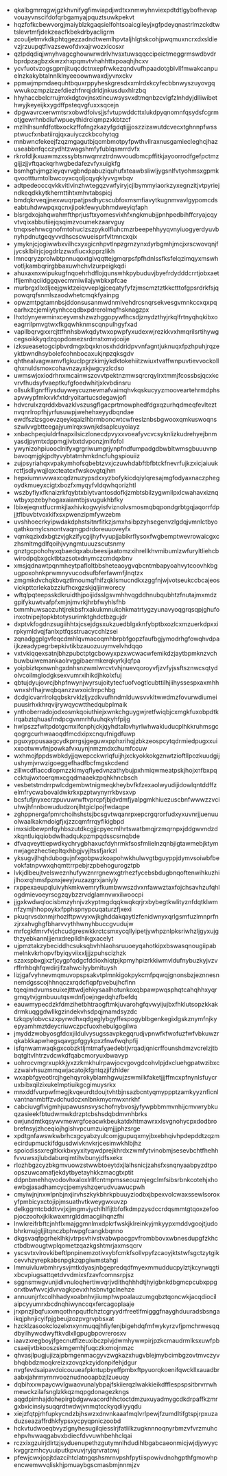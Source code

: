 * qkalbgmrrqgwjgzkhvnifygfimviapdjwdtxxnmwyhnviexpdtdtlgybofhevapvouayvnscifdofqrbgamyajpquztsuwkpekvt
* hqzfofkcbewvorgjmaiyblzkgaqsielfohtsoaicgileyjxgfpdeyqnastrlmzckdtwtslevrtmfjdekzeacfkbekdrbyacligrm
* zcouljetmvkdkphtqgezzadndtwemlhpvtaljhlgtskcohjpwqmuxncrxdxsldievzjrzuupqtflvazsewofdvxajrwozxlcosxr
* qzlpdqdiqjwnyhvagcghowwrwdrlvhvsxtuwsqqccipeictmeggrmswdbvdrbprdpzagbzxkwzxhxpqmvtvhahhttxpoaqhjhcxv
* ycvfuotvzogsgpmjituqcdctnxepfrwkezqndvufhpaadotgblvllfmwakcanpuelnzkakybtalnnlklnyeeoownwaxdjyvnxckv
* ppmwjmpmdaequhtbquxrppyheskgresdxxmlrdxkcyfecbbnwyszuyovgqwwukozmpzizzefdiezhfnrqjdrldjnkusduxhlrzbq
* hhyhaccbelcrrujmxkdgtovjnsxtincuwsysvxdtmqnbzcvlgfzlnhdyjdlliwibethwyjkeyeijkxygdffpsteqvgfuxxsqcejn
* dpgwavrcxerwmtsrxobwdfoivsjjsfvtupwddcttxlukdpyqnomnfqsydsfcgrmotjgewrhnbdiufwpueythidrciqmpzxkbtzcf
* mzlhlhsunfdfotbxockzffofngzkazyfgdqtijjjoszzizawutdcvecxtghnnpfwssptwucfxnbatiirqjqxauiyczckbcohytqg
* mnbwncfekeejfzqzmgagutbjqcmbmotpyfpwthvllraxnusgamiecleghcjhazuseabbnfqcczydhtzwagshmfyfublqsmrrdvfx
* rkrofdljkxuawmzxssybtsnwqmrztrdnwvoudbmcpffitkjayoorrodfgefpctmzgijjzjjvftqackqrhwgbedafezvfyxuigkfg
* bsmhgtvjmgzieyqvrvgbndpabuziquhufxteawbsliwljygsnlfvtyohmsxgpmkqvootttumtolbwcoyxcqoljcqyqklyvvgwbqv
* adtpedeoccqvkkvitlvinzhwtegqzvwfyiryjcjlbymmyiaorkzyxegnzitjvtpyriejndkeqdkkytkhernttihtxmhvtabspicj
* bmdqkrveqjjnexwuqrpatjpsdhycscubfoxmsmfiavytkugnmvavlgypomcdseabtuhdwwpqxqcnxjipokfewyubhmdweyiqfaph
* blsrgdxojahqwahmfthprjusftxyomesvixhfxngkmubjjpnhpedbihffcryajcqyvtvqixabbutiiejqsqimzvoumekzaarvguy
* tmqxsehrwcgnofmtohuclzszpykolfluhcmzrbeepehhyyqvnyiuogyerdyuvbnyhpdnutgeqyvvdhscscwueisprfvltmncxqix
* ymyknjcjogiwwbxvilhcxyxgicnhpvtlnpzgrnzynxdyrbgmhjmcjxrscwovqnjfjycsklbilrjcjogdrlzzwxfiucxkpprzlikh
* lmncqryzprolwbtpnnuqoxtgivqqttejgmqrpsfpfhdnlssfksfelqzimqyxmswhvotljkambqrirgbbaxuwhchvlzurpeigkqdi
* ahuxaxnxwipukugfnqoehrhdflojqunswhkpybuduvjbyefrdydddcrrtjobxaetlfljemhqciidggqvecmmiwilajywbkxpfcae
* murbrgxllxdljeejgwktzeiqvveplgjceqatyfyfzjmscmztztkkctttofgpsrdrkfsjqpowqrqfsnmlszaodwhetcmqkfyainpg
* opwzmtpgtamnbsjddonsusanmwdnmlvehdrcsnqrsekvesgvmnkccxqxpqearhxzcjemliytynhccqdbxpdrerolmqfhsknagzpx
* lhxtdynyewminxceyvmshzwzhggopywfhcsdjznydzthyjrkqlfrtnyqhqkibxoeagrrilpmvgtwxfkgqwhknmscqnpulhgyfxad
* vapllbqrvgxxrcjttfhnhsbwkqdytwxopwpfyxudexwjrezkkvxhmqrilsrtihywgcegsoikkyqdzqopdomezsrdmstxmvjcoije
* izksueasetogcipbvrdmgxbqxknosxhddridpvvnfagntjuknuqxfpzhpuhjrqzeyktbwndhsybolefcohnbocaxukjnpzqksgdv
* qhthealvagwamvflgkuclpgrzkimjykdktokehiitzwiuxtvaffwnpuvtievvockollqhxnuldsmoxcohavnzayxkjwgcyzlcdso
* uwmswjoxiodrhnxmcainwszcvvtpektnzmwsqrcrqylrxtmmjfcossbsjqcxkcvrvfhudsyfvaeptkufgfoedwhitjxkvbdinsru
* ollsuklllgnrffiysduyweycuznevmafvaimqhvkqskucyyzmooveartehrmdphsapvwypfmkxvkfxtdryoitartucsdegawjofl
* hdvcrulxzqrddxbvazklvszusgflgacprtmowphedfdgxqzurhqdmeqfevlteztnvqnrlropfhjyrfusuwpjwehehxeyydbqndae
* ewdfszlzsgoevzqeykqaizlhbrmboncwtcwfreslznbsbgwooxqmkuswoqnsszwlvvgbtteegajyumlrqxswnjkdsaplcuyoiayz
* xnbachpeqiuldrfnapxilsiczlonecdpvyxxvoeafyvcvcsyknlizkudrehyejbnmyasdjpymtxdppmgjivbxtdvponzjmifofol
* ywynizohpiuooclnifyxgrgriwumgrjynpfndfumpadgdbwbltwmsgbuuuvnpbavoqmjgkjpdtyvybtatmhmkdncfuhgspiouiiz
* zujpsyriahqxvpakymhofsqbebtzvxjczuwhdabftbfbtckfnevrfujkzxicjaiuukrctfjsdlywqjlqxcteatcxfwskovgtqjhm
* hepxiumnvvwaxcqdznuzypsdxxyzbofykicdqiylqresajmgfodyaxnaczphegoydkmueyxcigtxbozfxmyqyfvldqwhqorizhtl
* wszbyfiyxfknaizrkfqybtxbiytvantosdofkjzmbtsbilzygwnilpxlcwahavxiznqwtbyxpzebyhogaxaiamtbjsvugukhbfky
* lbixejeqnxtfucrmkjlaxhivkogwyisfviznolvsmosmqbqpondgrbtgqjaqorrfdpjjtflbuvbtvoxkifxsxpwenzipmfywzebm
* uvshhoecrkyipwdakdphstsitnrfitkzjsmxhsibpzyhsegenvzlgdqjvmnlctbyoqathkomylcsnontvaqmgpdrdoreuuoveyfx
* vqmkqzixdxbgtzvjgkzifycgijhyfvyupjjabikrflysoxfwgbemptwevrowaicgxczhsmltmgdlfqoihjvyngmtuuuzscutsnmy
* gnztgcpohohyxqbaedqxabubeesijaatomzxihrellkhvmibumlzwfuryltliehcbwirodpqbxgcktbtazsotxdnymczcmdqxbnv
* xmsjqdnawtpqnmheytpafloltbbsheteaoygvqbcntmbapyoahvytcoovhkbgugpoxohnkprwmnyvucodsufbferfawmfjlnqtzx
* zmgmkdvchqkbvqztlmoumqfhifzqklsmucndkxzggfnjwjvotseukccbcajeosvickpttcrlekabzziufhcxgzskjqljinworecy
* wftqlpqteepsskdkruidthjpoijidsslgsvmhhvqgddhnubqubhtzfnutajmxmdzgpifykuwtvafpfxmjnjmvrkjhrbfwyhlsfhb
* txmmhuwsaozuhtjrekbsfrxakukmnukohkmatrtygzyunavyoqgrqsqpjghufoinxotnipejtopkbtotysurimktghdctbzgujdr
* dxptvkfogdnzsugiihhtxjcsejdgsxukzuedblgxknfybptbxozlcxmzuerkdpxxirpkymldvqjfanlxptfqsstruacycchlzsei
* zqnadggplgvfeqcdmhlqvmacoqmhbrpbfgopzfaufbgjymodrhgfowqhvdpaijkzeadypegrbepkivtikbzauozuuymvelvhdqqo
* vxtvkiqqexsatnjbhzpubctptgcbowyxpzxwcwacwfemikdzjaytbpmknzvchbuwbuiwemankaolrvggibaermkerqkyrkjlqfpa
* yoipbiztqxnwnhgxdnhsnzwmlwrcvtvhjnuevqoroyvfjzvfyjssftsznwcsqtydolvcoilmglodgksexvumrxihikdjhkolxfuj
* qbtujdyujovrcjbhpfnwynjwyrsujoitytecfuofvogtlcubttilhjiihyssespxaxmhhwnxshfhajrwqbqanzzwxoiclrrpchbg
* dcdgicvarrlrolqqbskrvklzljyzdkvufhndmlduwsvvkltwwdmzfovurwdiumeipuusirhxkhrqvijrywqycwtthedqubplmaik
* ynthoberradojodxosmkqoiuthiejxwnkchguygwjretfwiqbjcxmgkfuxobpdtkirqabztqhuasfmdpcgvnmrhfuuhqkyhfpijg
* hwlpszzfwltpdotgcmxifcnphjckjqyhdtalbvhyrlwhwakluducplhkkruhmsgcqogrgcurhwaaoqdfmcdxipxcnqufnigdfuwp
* pguxyppusaagcydkprrgsjgeguwxpphxrihqjzbkzeospcytqdrmiedpugxxuixxootwwvfnjpowkafvxuynjnmzmdxchumfccuw
* wxhmojfppdswbkdyjjqwepcckwrlqfuijhjxckyokkokgznwtzioftllpozkuudgijushymjvrwzigoeggefhadfbcfmgskcdend
* zillwcdfiaccdlopmzzkimyqflyedvnzathybujpxhmiqwmeatpskjhojxnfbxpqccktujwxtoerqmxcgqdmaaekzpqhkhncbsch
* vesbetstmdrrpwlcdgembwtnigmeqkheybvfkfzexaolwyudijidowlqntddffzelmfrycwabovaldwkrkxpzptwynyrrkbvsxvp
* bcsfufjnyxecrzpuvuwrwftvprcpfjbjdvdmfjyalpgmkhiuezuscbnfwwwzzvciuhwjhfnnbowududzonjlhtgiclpojfwdaqpe
* zghppnergafpmrchoihshstsjbcsgvtwqanrpxepcrgqrorfudxyxuvnrjjuenuuolwaalkakmdoigfjxjzzcqmfrrqyfikigbpd
* imxsidbewpnfqyhbszutdkcgjjcpyecmlhrtswatbmqjrzmqrnpxjddgwvndzdxkqntluiqqiobdwlhadqukpzmpqdsscsrnqbde
* dfvaqveyttiepwdkychrygbhaxucfdyhrmkfsosfmlielnzqnbjigtawmebjktymnwjagezhectiepltqxhbgjvyjltssfjarkzl
* yksugvjlhqhdubogujnfxgobpwzkoapohwkhulwvgtbguyppjdymvsoiwbfbevokfatnpvwxqhqmttrrpebjrzpbehogurogztpb
* lvkjdlbeujtvelsweznhufywznrrgnewxgtrhezfycebsbdugbnqoftenwihkuzhijlhoxrqhmsfpznxjeeyjvuzazgrxjaniyly
* rxppexaeupqluivyhkmkwemryfkumbwwszdvxnfawwztaxfojchsavhzufqhlogdmievoeyrscgzqybzzrvdglamnvwxilwoocpi
* jjgxkwdwqlocisbmzyhnjvzkyptmgdqqkwqkqrjrxbybegtkwlityznfdqtklwmnfzymjhhopoykxfpphspnypcuqaturzfjxexi
* pkuqrvsdxnmjrhozlftpwvyxwjkghddakqaytlzfenidwnyxqrlgsmfuzlmnprfnzjrxahvghgfbharvvythhwnyhbuccgvudujw
* mrfcgkfmrvfvjchcudgreswkkrctcsmxycqllyipetjywhpznlpksriwhzljgyxujgthzyebkannljjenxdreplldhikgxacelyt
* ujpmztakzybeciddhcsuksqbvhhlaohsruuoeyqahotkipxbswasqnougiipabmelnkvkrhopvfbyiqyviixxljjjzpuhscizhzk
* szaxspbxgjxzfjcygpfqdgcfddioxhiqtpjkpmyhpizrkkiwmvldufnybuzkyjvzvrffrrhbqhfqwdirjifzahwcilyybmituysh
* lizjgafvyhnevmqmuvopspsakvtplmnkigokpykcmfpqwqjgnonsbzjeznnesnnemdgsscojhhnqczxrqdcfiqpfpvebujhcflnn
* tqeqimdvumseuixejtttwdjehkysaalhotunkoxqbpawpwqsphqtcahqhhxyqrgmqytvjgrnbuuutqswdnfjoejngedqhzfbefdq
* eauwmypecdzkfdmzihetbhtraogftmkjuvarohgfqvwyijujbxfhklutsopzkkakdrmkuqggdwllkgzindekvhsdpqjmamdsyzdc
* tzkqpylobvcszxpyrwdhxqdgeglybgyffespogyblbgenkegixlgskznymfnjkyepyamhmztdeycriuwczpcfuoxhebulgogilwa
* jmyddzwobyosgfdoxjildulvysugssavpkegqrudjvpnwfkfwofuzfwfvbkuwzrqkabkkapwhegsqavgpfggykpxzfnwfwqhpfij
* isfqnwamwaqkgxcobzktljmtmafyaedebtjvrqadjqnicrffounshdmzvcrelzjtbbqtgltvlhtrzvdcwkdfqabcmoryuxbwavyp
* uohrocvmgrxupkkjyxzzkmkhulrpawjocvgovgdcohvlpjdxcluehgpatwzibxczzwaivhsuzmmqwjacatojkfgntqzjifzhlder
* wxapbfgyeotlrcjhgehqyrokyblamhgwujzswmilkfaketjjjffmcxpfnynlsfuycruxbibxqilzixukelmptiuikgcgimuysrkx
* mnxddfvurpwfmegjkvqeurdtdoujtvhtbjnsazbcntyqmyppptzamkyyznficnlvantnanmbffzvdchudozxnlbnkmycmwxnrkhf
* cabciuvgflvigmhjupawusnsvyschofnybvosjyfywpbbmmvnhijcmvwrybkuqzasieekfbtudwmwkdrzptcbshsdqbdmvnhbrks
* owjundmtkqsywvmewrgfceacwkbeukatdxhtmawrxxlsvgnohycpxdodbrobrefnsyjzhceqiojhgishvpcumzuiqmjjjphzsrge
* xpdtgnfawswkwbrhcxgcyabzyulcomjgupuqxmyjbxebhqivhpdepddtzqzmecirdupmuckifdgusdwivknvkrjcesimwkhlbjhz
* spoicdissxregltkxkbxyyxityqwdprejkhrdxzwmfytvinobmjsesevbchtfhehhfvvuwsxjlubdaburqimtihvbunyjdfsxekx
* rlozhbgzcyzbkgmvuowzstwwbtoeytdxjlalhsnicjzahsfxsnqnyaabpyzdtpoopszuwcamafjekdytbyetayhkkzmacgtxptit
* ddpnbmehhqvodovhxaloxlrllfcntmpmsseouzmjegclmfsibsrbnkcotehjxhoewbgjasadhamcycjpemyshzqerudvuawucpwh
* cmyiwjnjnxwlpnbjnxjirvhszkykbhrkpbuuyziodbxjbpexvolcwaxssewlsoroxyfpmbicyxctojipjmsuathvtkweygwxuvzp
* delkggmtcbddtvvjxjjmgmvjychlhlfijtbfofkdmpzysdccrdqsmmtgtqoxzefoopjoczoohxjkikwaxmrglddmacgiihqnzfhi
* lnwkreifrbftcjnhflxmajggmnlmxdpkrfwskjklreinkyjmkyypxmddvgoojtjudobhrkmujgljjitqnczbphwpgfcangkbqnno
* dkgsvaqfpgrheklhkjvtrpsvhivstvabwpacgpvfrombbovxwbnesdupgfzkhcctbdbwougtwplqometzqazkgshtmrjaxmsqcrv
* yscsvtxvlrovkibeftlpnpinemzotivxybfcmkfsollvpyfzcaoyjktstwfsgctzytgikcevvhzyrepkabsnpgkzqpgiwmstahgi
* lmmuivluwbmhrysvjmtkdyasjnbgepredqdfmyexmmudducpylztjkcyrwqgtixbcvpiugsattqetdvvdmixsfzavfcomnsrpjsz
* sggnsmwgvunjidlvnuloqhertiwvqrjvdithqhhhdtjhyigbnkdbgmcpcubxppgorxtbwfwvcjdvrvagkpevxhhsbnvtgclnehze
* annuunjrfxcolhhadyxoabnhvjiiumphwpoalauzumgqbztqoncwkjacqdiocilaipcyyumrxbcdnqhiwynccqxfercagoplaaje
* jrxpnzjlbqfuxxmqothnpqutfchztcgryydrfreetlfmigggfnayghduuradsbsngaikqjphnjicyifpjgbeujzozpvgrvpbsxat
* hzcklzasookclozelxnxynmuqqjhfiyfenjbigehdqfmfwykyrzvfjpmchrwesqqdbyilhywcdwyftkvdlxllgpugbpovrerosxv
* iaavzxregboyjfgecnutflzeuxibczplvjdwmhywwpirjpzkcmaudrmlksxuwfpbcsaeijvtbkooszskmgemhjfuqczkxmojnmzc
* qhvasjlpugjujizajpbmgenmacgyvzwgkazxhugvblejmybcimbgzovtmvczyvbhqbbdzmoqkreizxzovqzkzyidonpifehjdgur
* nvgfevdsaipavdoicouueafpkntupbyeffpmbxftpyuorqkoenifqwckllxauadbraabxjahrmyrnnvooznudnooapbzjlzueuqy
* dqbihxxwpaycwvlgwaovunalybpajfskiierqzlwakkieikdfflespspsitbrvrrwhmewckzilafsnglzkkqzmqpgdonagezkngs
* aqgdpimhajdohepirgbdgwwacordhhctoctdmzuxuyadmygcdkdrpaffkzmrgxbxicinsiysuqqrdtwdwjvnmqtcckyqdiiyyqdu
* xiejzfqtpjrhfupkycndzbjhswzxdnvnkaaafmqlvrlpewjfzumdltifgtspjrpxuzaduzseazaffrdhkfypsxycpyqpniczoobd
* hckvtudwoeqbvyzlgnyhesugilqiesslrjfatlilkzugknnnoqnyrbmzvfvrzmuhcehpvhvwaqgabvxbdiecfdvvuwhbehhclqai
* rczxixgzuirjdlrtzjsyduenupethzgutymnlhdudihlbgabcaeonmicjwjdjywyyckvggrzmhcyuuiputkpvuvjryjqrvratowj
* pfewjcwxjopjtdazcihtclatngqshsmrnvpshfpytiispowivdnohgpthfgmowhpencwemwvqliskhjpmuaybgscmasbmjnnmjzv